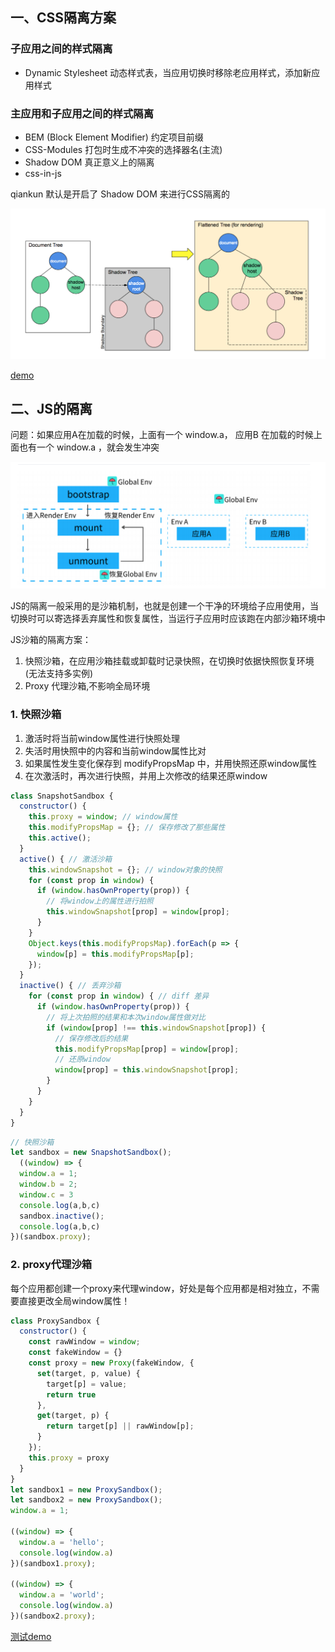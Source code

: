 ## 一、CSS隔离方案

### 子应用之间的样式隔离

- Dynamic Stylesheet 动态样式表，当应用切换时移除老应用样式，添加新应用样式

### 主应用和子应用之间的样式隔离

- BEM (Block Element Modifier) 约定项目前缀
- CSS-Modules 打包时生成不冲突的选择器名(主流)
- Shadow DOM 真正意义上的隔离
- css-in-js

qiankun 默认是开启了 Shadow DOM 来进行CSS隔离的

![Shadow-Tree](shadow-Tree.png)

[demo](shadow.html)

## 二、JS的隔离

问题：如果应用A在加载的时候，上面有一个 window.a， 应用B 在加载的时候上面也有一个 window.a ，就会发生冲突

![qiankun沙箱](qiankun沙箱.png)

JS的隔离一般采用的是沙箱机制，也就是创建一个干净的环境给子应用使用，当切换时可以寄选择丢弃属性和恢复属性，当运行子应用时应该跑在内部沙箱环境中

JS沙箱的隔离方案：

  1. 快照沙箱，在应用沙箱挂载或卸载时记录快照，在切换时依据快照恢复环境 (无法支持多实例)
  2. Proxy 代理沙箱,不影响全局环境

### 1. 快照沙箱

1. 激活时将当前window属性进行快照处理
2. 失活时用快照中的内容和当前window属性比对
3. 如果属性发生变化保存到 modifyPropsMap 中，并用快照还原window属性
4. 在次激活时，再次进行快照，并用上次修改的结果还原window

```js
class SnapshotSandbox {
  constructor() {
    this.proxy = window; // window属性
    this.modifyPropsMap = {}; // 保存修改了那些属性
    this.active();
  }
  active() { // 激活沙箱
    this.windowSnapshot = {}; // window对象的快照
    for (const prop in window) {
      if (window.hasOwnProperty(prop)) {
        // 将window上的属性进行拍照
        this.windowSnapshot[prop] = window[prop];
      }
    }
    Object.keys(this.modifyPropsMap).forEach(p => {
      window[p] = this.modifyPropsMap[p];
    });
  }
  inactive() { // 丢弃沙箱
    for (const prop in window) { // diff 差异
      if (window.hasOwnProperty(prop)) {
        // 将上次拍照的结果和本次window属性做对比
        if (window[prop] !== this.windowSnapshot[prop]) {
          // 保存修改后的结果
          this.modifyPropsMap[prop] = window[prop];
          // 还原window
          window[prop] = this.windowSnapshot[prop];
        }
      }
    }
  }
}
```

```js
// 快照沙箱
let sandbox = new SnapshotSandbox();
  ((window) => {
  window.a = 1;
  window.b = 2;
  window.c = 3
  console.log(a,b,c)
  sandbox.inactive();
  console.log(a,b,c)
})(sandbox.proxy);
```

### 2. proxy代理沙箱

每个应用都创建一个proxy来代理window，好处是每个应用都是相对独立，不需要直接更改全局window属性！

```js
class ProxySandbox {
  constructor() {
    const rawWindow = window;
    const fakeWindow = {}
    const proxy = new Proxy(fakeWindow, {
      set(target, p, value) {
        target[p] = value;
        return true
      },
      get(target, p) {
        return target[p] || rawWindow[p];
      }
    });
    this.proxy = proxy
  }
}
let sandbox1 = new ProxySandbox();
let sandbox2 = new ProxySandbox();
window.a = 1;

((window) => {
  window.a = 'hello';
  console.log(window.a)
})(sandbox1.proxy);

((window) => {
  window.a = 'world';
  console.log(window.a)
})(sandbox2.proxy);
```

[测试demo](sandBox.html)
